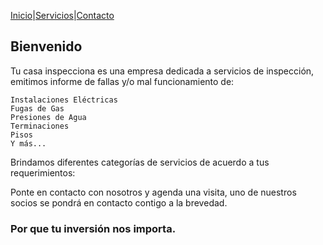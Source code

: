 <!--Agregar servicios-->

[Inicio](#)|[Servicios](#)|[Contacto](#)

## Bienvenido

Tu casa inspecciona es una empresa dedicada a servicios de inspección, emitimos informe de fallas y/o mal funcionamiento de:

```
Instalaciones Eléctricas
Fugas de Gas
Presiones de Agua
Terminaciones
Pisos
Y más...
```

Brindamos diferentes categorías de servicios de acuerdo a tus requerimientos:

<!--insertar categoría: Fabricación y reparación de portones electricos para estacionamientos ; Rejas de proteccion para puertas y ventanas ; Gafiteria y electricidad (consultar) -->

Ponte en contacto con nosotros y agenda una visita, uno de nuestros socios se pondrá en contacto contigo a la brevedad.

### Por que tu inversión nos importa.

<!--

You can use the [editor on GitHub](https://github.com/tucasainspecciona/tucasainspecciona.github.io/edit/main/index.md) to maintain and preview the content for your website in Markdown files.

Whenever you commit to this repository, GitHub Pages will run [Jekyll](https://jekyllrb.com/) to rebuild the pages in your site, from the content in your Markdown files.

### Markdown

Markdown is a lightweight and easy-to-use syntax for styling your writing. It includes conventions for

```markdown
Syntax highlighted code block

# Header 1
## Header 2
### Header 3

- Bulleted
- List

1. Numbered
2. List

**Bold** and _Italic_ and `Code` text

[Link](url) and ![Image](src)
```

For more details see [Basic writing and formatting syntax](https://docs.github.com/en/github/writing-on-github/getting-started-with-writing-and-formatting-on-github/basic-writing-and-formatting-syntax).

### Jekyll Themes

Your Pages site will use the layout and styles from the Jekyll theme you have selected in your [repository settings](https://github.com/tucasainspecciona/tucasainspecciona.github.io/settings/pages). The name of this theme is saved in the Jekyll `_config.yml` configuration file.

### Support or Contact

Having trouble with Pages? Check out our [documentation](https://docs.github.com/categories/github-pages-basics/) or [contact support](https://support.github.com/contact) and we’ll help you sort it out.

-->
